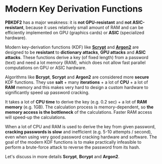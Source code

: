 # Modern Key Derivation Functions

**PBKDF2** has a major weakness: it is **not GPU-resistant** and **not ASIC-resistant**, because it uses relatively small amount of RAM and can be efficiently implemented on GPU \(graphics cards\) or **ASIC** \(specialized hardware\).

Modern key-derivation functions \(KDF\) like [**Scrypt**](https://en.wikipedia.org/wiki/Scrypt) and [**Argon2**](https://en.wikipedia.org/wiki/Argon2) are designed to be **resistant** to **dictionary attacks**, **GPU attacks** and **ASIC attacks**. These functions derive a key \(of fixed length\) from a password \(text\) and need a lot memory \(RAM\), which does not allow fast parallel computations on GPU or ASIC hardware.

Algorithms like **Bcrypt**, **Scrypt** and **Argon2** are considered more **secure** KDF functions. They use **salt** + many **iterations** + a lot of **CPU** + a lot of **RAM** memory and this makes very hard to design a custom hardware to significantly speed up password cracking.

It takes a lot of **CPU time** to derive the key \(e.g. 0.2 sec\) + a lot of **RAM memory** \(e.g. 1GB\). The calculation process is memory-dependent, so **the memory access is the bottleneck** of the calculations. Faster RAM access will speed-up the calculations.

When a lot of CPU and RAM is used to derive the key from given password, **cracking passwords is slow** and inefficient \(e.g. 5-10 attempts / second\), even when using very good password cracking hardware and software. The goal of the modern KDF functions is to make practically infeasible to perform a brute-force attack to reverse the password from its hash.

Let's discuss in more details **Scrypt**, **Bcrypt** and **Argon2**.

